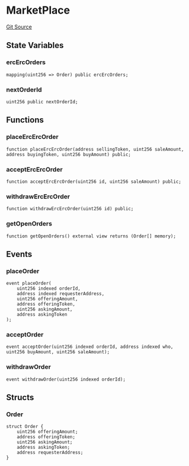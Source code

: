 # MarketPlace
[Git Source](https://github.com/bob-collective/bob/blob/cebdda1540fcce89f17d600bd2a84828c8c85ba6/src/swap/Marketplace.sol)


## State Variables
### ercErcOrders

```solidity
mapping(uint256 => Order) public ercErcOrders;
```


### nextOrderId

```solidity
uint256 public nextOrderId;
```


## Functions
### placeErcErcOrder


```solidity
function placeErcErcOrder(address sellingToken, uint256 saleAmount, address buyingToken, uint256 buyAmount) public;
```

### acceptErcErcOrder


```solidity
function acceptErcErcOrder(uint256 id, uint256 saleAmount) public;
```

### withdrawErcErcOrder


```solidity
function withdrawErcErcOrder(uint256 id) public;
```

### getOpenOrders


```solidity
function getOpenOrders() external view returns (Order[] memory);
```

## Events
### placeOrder

```solidity
event placeOrder(
    uint256 indexed orderId,
    address indexed requesterAddress,
    uint256 offeringAmount,
    address offeringToken,
    uint256 askingAmount,
    address askingToken
);
```

### acceptOrder

```solidity
event acceptOrder(uint256 indexed orderId, address indexed who, uint256 buyAmount, uint256 saleAmount);
```

### withdrawOrder

```solidity
event withdrawOrder(uint256 indexed orderId);
```

## Structs
### Order

```solidity
struct Order {
    uint256 offeringAmount;
    address offeringToken;
    uint256 askingAmount;
    address askingToken;
    address requesterAddress;
}
```

